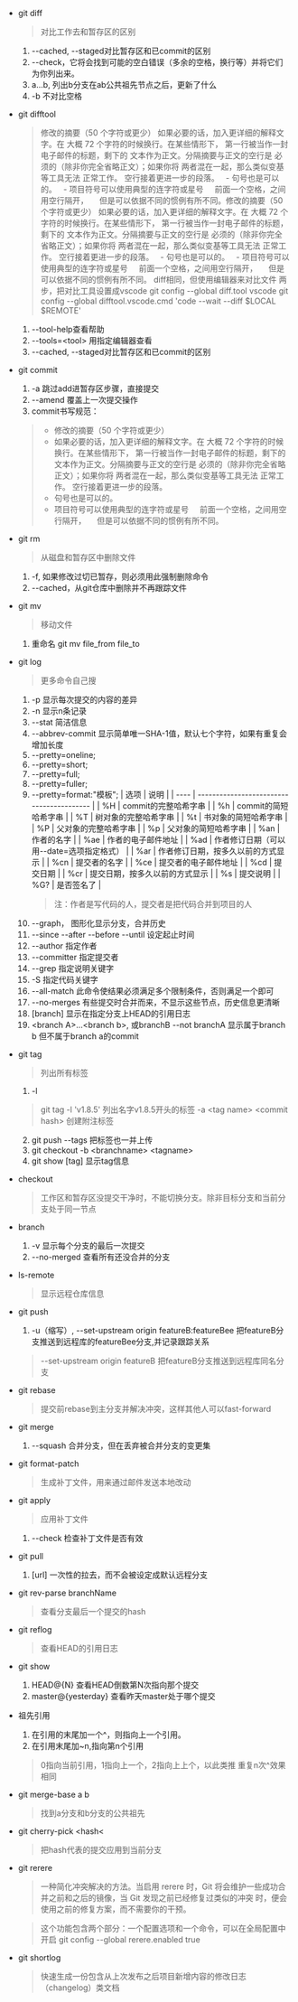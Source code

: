 - git diff
    > 对比工作去和暂存区的区别
    1. --cached, --staged对比暂存区和已commit的区别
    2. --check，它将会找到可能的空白错误（多余的空格，换行等）并将它们为你列出来。
    3. a...b, 列出b分支在ab公共祖先节点之后，更新了什么
    4. -b 不对比空格
- git difftool
    > 修改的摘要（50 个字符或更少）
如果必要的话，加入更详细的解释文字。在
大概 72 个字符的时候换行。在某些情形下，
第一行被当作一封电子邮件的标题，剩下的
文本作为正文。分隔摘要与正文的空行是
必须的（除非你完全省略正文）；如果你将
两者混在一起，那么类似变基等工具无法
正常工作。
空行接着更进一步的段落。
  - 句号也是可以的。
  - 项目符号可以使用典型的连字符或星号
    前面一个空格，之间用空行隔开，
    但是可以依据不同的惯例有所不同。修改的摘要（50 个字符或更少）
如果必要的话，加入更详细的解释文字。在
大概 72 个字符的时候换行。在某些情形下，
第一行被当作一封电子邮件的标题，剩下的
文本作为正文。分隔摘要与正文的空行是
必须的（除非你完全省略正文）；如果你将
两者混在一起，那么类似变基等工具无法
正常工作。
空行接着更进一步的段落。
  - 句号也是可以的。
  - 项目符号可以使用典型的连字符或星号
    前面一个空格，之间用空行隔开，
    但是可以依据不同的惯例有所不同。 diff相同，但使用编辑器来对比文件
    > 两步，把对比工具设置成vscode
    > git config --global diff.tool vscode
    > git config --global difftool.vscode.cmd 'code --wait --diff $LOCAL $REMOTE'
    1. --tool-help查看帮助
    2. --tools=&lt;tool&gt; 用指定编辑器查看
    3. --cached, --staged对比暂存区和已commit的区别
- git commit
    1. -a 跳过add进暂存区步骤，直接提交
    2. --amend 覆盖上一次提交操作
    3. commit书写规范：
    > - 修改的摘要（50 个字符或更少） 
    > - 如果必要的话，加入更详细的解释文字。在 大概 72 个字符的时候换行。在某些情形下， 第一行被当作一封电子邮件的标题，剩下的 文本作为正文。分隔摘要与正文的空行是 必须的（除非你完全省略正文）；如果你将 两者混在一起，那么类似变基等工具无法 正常工作。 空行接着更进一步的段落。
    > - 句号也是可以的。
    > - 项目符号可以使用典型的连字符或星号
    前面一个空格，之间用空行隔开，
    但是可以依据不同的惯例有所不同。
- git rm
    > 从磁盘和暂存区中删除文件
    1. -f, 如果修改过切已暂存，则必须用此强制删除命令
    2. --cached，从git仓库中删除并不再跟踪文件
- git mv
    >移动文件
    1. 重命名 git mv file_from file_to
- git log
  > 更多命令自己搜
    1. -p 显示每次提交的内容的差异
    2. -n 显示n条记录
    3. --stat 简洁信息
    4. --abbrev-commit 显示简单唯一SHA-1值，默认七个字符，如果有重复会增加长度
    5. --pretty=oneline;
    6. --pretty=short;
    7. --pretty=full;
    8. --pretty=fuller;
    9. --pretty=format:"模板";
        | 选项 | 说明                                      |
        | ---- | ----------------------------------------- |
        | %H   | commit的完整哈希字串                      |
        | %h   | commit的简短哈希字串                      |
        | %T   | 树对象的完整哈希字串                      |
        | %t   | 书对象的简短哈希字串                      |
        | %P   | 父对象的完整哈希字串                      |
        | %p   | 父对象的简短哈希字串                      |
        | %an  | 作者的名字                                |
        | %ae  | 作者的电子邮件地址                        |
        | %ad  | 作者修订日期（可以用--date=选项指定格式） |
        | %ar  | 作者修订日期，按多久以前的方式显示        |
        | %cn  | 提交者的名字                              |
        | %ce  | 提交者的电子邮件地址                      |
        | %cd  | 提交日期                                  |
        | %cr  | 提交日期，按多久以前的方式显示            |
        | %s   | 提交说明                                  |
        | %G?   | 是否签名了                                 |
        > 注：作者是写代码的人，提交者是把代码合并到项目的人
    10. --graph， 图形化显示分支，合并历史
    11. --since --after --before --until 设定起止时间
    12. --author 指定作者
    13. --committer 指定提交者
    14. --grep 指定说明关键字
    15. -S 指定代码关键字
    16. --all-match 此命令使结果必须满足多个限制条件，否则满足一个即可
    17. --no-merges  有些提交时合并而来，不显示这些节点，历史信息更清晰
    19. [branch] 显示在指定分支上HEAD的引用日志
    20.  &lt;branch A&gt;...&lt;branch b&gt;, 或branchB --not branchA 显示属于branch b 但不属于branch a的commit
- git tag
    > 列出所有标签
    1. -l
    > git tag -l 'v1.8.5' 列出名字v1.8.5开头的标签
    > -a &lt;tag name&gt; &lt;commit hash&gt; 创建附注标签
    2. git push --tags 把标签也一并上传
    3. git checkout -b &lt;branchname&gt; &lt;tagname&gt;
    4. git show [tag] 显示tag信息
- checkout
    >工作区和暂存区没提交干净时，不能切换分支。除非目标分支和当前分支处于同一节点
- branch
   1. -v 显示每个分支的最后一次提交
   2. --no-merged 查看所有还没合并的分支
- ls-remote
    > 显示远程仓库信息
- git push
    1. -u（缩写）, --set-upstream origin featureB:featureBee  把featureB分支推送到远程库的featureBee分支,并记录跟踪关系
    >  --set-upstream origin featureB 把featureB分支推送到远程库同名分支
- git rebase
   > 提交前rebase到主分支并解决冲突，这样其他人可以fast-forward
- git merge
    1. --squash 合并分支，但在丢弃被合并分支的变更集
- git format-patch
    >生成补丁文件，用来通过邮件发送本地改动
- git apply
    >应用补丁文件
    1. --check 检查补丁文件是否有效
- git pull
    1. [url] 一次性的拉去，而不会被设定成默认远程分支
- git rev-parse branchName
    > 查看分支最后一个提交的hash
- git reflog
  > 查看HEAD的引用日志
- git show
  1. HEAD@{N} 查看HEAD倒数第N次指向那个提交
  2. master@{yesterday} 查看昨天master处于哪个提交
- 祖先引用
  1. 在引用的末尾加一个^，则指向上一个引用。
  2. 在引用末尾加~n,指向第n个引用
    >0指向当前引用，1指向上一个，2指向上上个，以此类推
    >重复n次^效果相同
- git merge-base a b
    > 找到a分支和b分支的公共祖先
- git cherry-pick &lt;hash&lt;
    >把hash代表的提交应用到当前分支
- git rerere
    >一种简化冲突解决的方法。当启用 rerere 时，Git 将会维护一些成功合并之前和之后的镜像，当 Git 发现之前已经修复过类似的冲突 时，便会使用之前的修复方案，而不需要你的干预。

    >这个功能包含两个部分：一个配置选项和一个命令，可以在全局配置中开启
    >git config --global rerere.enabled true
- git shortlog
    > 快速生成一份包含从上次发布之后项目新增内容的修改日志（changelog）类文档
